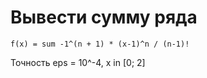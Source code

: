# Вывести сумму ряда

```
f(x) = sum -1^(n + 1) * (x-1)^n / (n-1)!
```
Точность eps = 10^-4, x in [0; 2]
